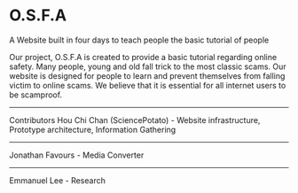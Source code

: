 # O.S.F.A

A Website built in four days to teach people the basic tutorial of people

Our project, O.S.F.A is created to provide a basic tutorial regarding online safety. Many people, young and old fall trick to the most classic scams. Our website is designed for people to learn and prevent themselves from falling victim to online scams. We believe that it is essential for all internet users to be scamproof. 
_________
Contributors 
Hou Chi Chan (SciencePotato) - Website infrastructure, Prototype architecture, Information Gathering
_________
Jonathan Favours - Media Converter 
_________ 
Emmanuel Lee - Research